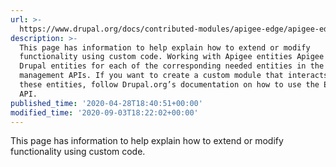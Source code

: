 ```yaml
---
url: >-
  https://www.drupal.org/docs/contributed-modules/apigee-edge/apigee-edge-developer-guide
description: >-
  This page has information to help explain how to extend or modify
  functionality using custom code. Working with Apigee entities Apigee Edge adds
  Drupal entities for each of the corresponding needed entities in the Apigee
  management APIs. If you want to create a custom module that interacts with
  these entities, follow Drupal.org’s documentation on how to use the Entity
  API.
published_time: '2020-04-28T18:40:51+00:00'
modified_time: '2020-09-03T18:22:02+00:00'
---
```

This page has information to help explain how to extend or modify functionality using custom code.